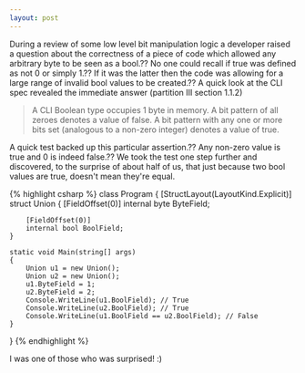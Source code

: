 ```yaml
---
layout: post
---
```


During a review of some low level bit manipulation logic a developer raised a
question about the correctness of a piece of code which allowed any arbitrary
byte to be seen as a bool.?? No one could recall if true was defined as not 0
or simply 1.?? If it was the latter then the code was allowing for a large
range of invalid bool values to be created.?? A quick look at the CLI spec
revealed the immediate answer (partition III section 1.1.2)

> A CLI Boolean type occupies 1 byte in memory. A bit pattern of all zeroes
denotes a value of false. A bit pattern with any one or more bits set
(analogous to a non-zero integer) denotes a value of true.

A quick test backed up this particular assertion.?? Any non-zero value is true
and 0 is indeed false.?? We took the test one step further and discovered, to
the surprise of about half of us, that just because two bool values are true,
doesn't mean they're equal.

{% highlight csharp %}
class Program
{
    [StructLayout(LayoutKind.Explicit)]
    struct Union
    {
        [FieldOffset(0)]
        internal byte ByteField;

        [FieldOffset(0)]
        internal bool BoolField;
    }

    static void Main(string[] args)
    {
        Union u1 = new Union();
        Union u2 = new Union();
        u1.ByteField = 1;
        u2.ByteField = 2;
        Console.WriteLine(u1.BoolField); // True
        Console.WriteLine(u2.BoolField); // True
        Console.WriteLine(u1.BoolField == u2.BoolField); // False
    }
}
{% endhighlight %}

I was one of those who was surprised! :) 

